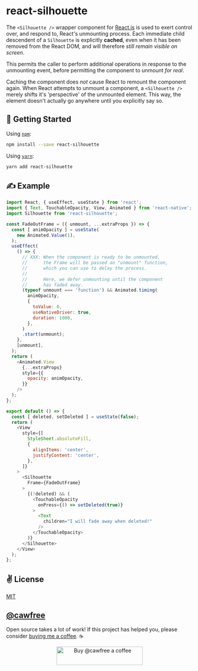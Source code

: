 # react-silhouette

The `<Silhouette />` wrapper component for [React.js](https://reactjs.org/) is used to exert control over, and respond to, React's unmounting process. Each immediate child descendent of a `Silhouette` is explicitly **cached**, even when it has been removed from the React DOM, and will therefore _still remain visible on screen_.

This permits the caller to perform additional operations in response to the unmounting event, before permitting the component to unmount _for real_.

Caching the component does _not_ cause React to remount the component again. When React attempts to unmount a component, a `<Silhouette />` merely shifts it's 'perspective' of the unmounted element. This way, the element doesn't actually go anywhere until you explicitly say so.

## 🚀 Getting Started

Using [`npm`]():

```bash
npm install --save react-silhouette
```

Using [`yarn`]():

```bash
yarn add react-silhouette
```

## ✍️ Example

```javascript
import React, { useEffect, useState } from 'react';
import { Text, TouchableOpacity, View, Animated } from 'react-native';
import Silhouette from 'react-silhouette';

const FadeOutFrame = ({ unmount, ...extraProps }) => {
  const [ animOpacity ] = useState(
    new Animated.Value(1),
  );
  useEffect(
    () => {
      // XXX: When the component is ready to be unmounted,
      //      the Frame will be passed an "unmount" function,
      //      which you can use to delay the process.
      //
      //      Here, we defer unmounting until the component
      //      has faded away.
      (typeof unmount === 'function') && Animated.timing(
        animOpacity,
        {
          toValue: 0,
          useNativeDriver: true,
          duration: 1000,
        },
      )
      .start(unmount);
    },
    [unmount],
  );
  return (
    <Animated.View
      {...extraProps}
      style={{
        opacity: animOpacity,
      }}
    />
  );
};

export default () => {
  const [ deleted, setDeleted ] = useState(false);
  return (
    <View
      style={[
        StyleSheet.absoluteFill,
        {
          alignItems: 'center',
          justifyContent: 'center',
        },
      ]}
    >
      <Silhouette
        Frame={FadeOutFrame}
      >
        {(!deleted) && (
          <TouchableOpacity
            onPress={() => setDeleted(true)}
          >
            <Text
              children="I will fade away when deleted!"
            />
          </TouchableOpacity>
        )}
      </Silhouette>
    </View>
  );
};
```

## ✌️  License
[MIT](https://opensource.org/licenses/MIT)

## [@cawfree](https://twitter.com/cawfree)

Open source takes a lot of work! If this project has helped you, please consider [buying me a coffee](https://www.buymeacoffee.com/cawfree). ☕ 

<p align="center">
  <a href="https://www.buymeacoffee.com/cawfree">
    <img src="https://cdn.buymeacoffee.com/buttons/default-orange.png" alt="Buy @cawfree a coffee" width="232" height="50" />
  </a>
</p>
